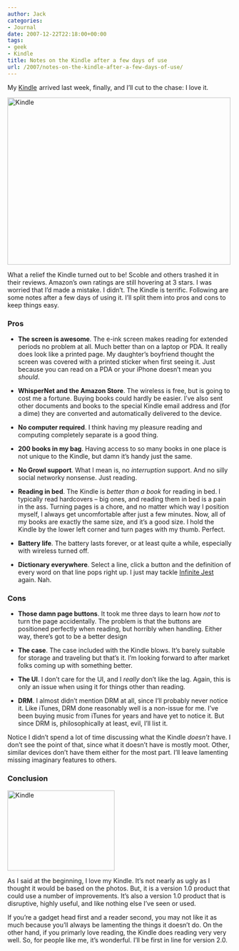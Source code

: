 ```yaml
---
author: Jack
categories:
- Journal
date: 2007-12-22T22:18:00+00:00
tags:
- geek
- Kindle
title: Notes on the Kindle after a few days of use
url: /2007/notes-on-the-kindle-after-a-few-days-of-use/
---
```


My [Kindle][1] <img style="border: none !important; margin: 0px !important;" src="https://www.assoc-amazon.com/e/ir?t=jackbaty-20&l=as2&o=1&a=B000FI73MA" alt="" width="1" height="1" border="0" />arrived last week, finally, and I’ll cut to the chase: I love it.

[<img src="https://farm3.static.flickr.com/2111/2130291410_3f2da4a0fe.jpg" alt="Kindle" width="500" height="375" />][2]

What a relief the Kindle turned out to be! Scoble and others trashed it in their reviews. Amazon’s own ratings are still hovering at 3 stars. I was worried that I’d made a mistake. I didn’t. The Kindle is terrific. Following are some notes after a few days of using it. I’ll split them into pros and cons to keep things easy.

### Pros

  * **The screen is awesome**. The e-ink screen makes reading for extended periods no problem at all. Much better than on a laptop or <span class="caps">PDA</span>. It really does look like a printed page. My daughter’s boyfriend thought the screen was covered with a printed sticker when first seeing it. Just because you can read on a <span class="caps">PDA</span> or your iPhone doesn’t mean you _should_.

  * **WhisperNet and the Amazon Store**. The wireless is free, but is going to cost me a fortune. Buying books could hardly be easier. I’ve also sent other documents and books to the special Kindle email address and (for a dime) they are converted and automatically delivered to the device.

  * **No computer required**. I think having my pleasure reading and computing completely separate is a good thing.

  * **200 books in my bag**. Having access to so many books in one place is not unique to the Kindle, but damn it’s handy just the same.

  * **No Growl support**. What I mean is, no _interruption_ support. And no silly social networky nonsense. Just reading.

  * **Reading in bed**. The Kindle is _better than a book_ for reading in bed. I typically read hardcovers – big ones, and reading them in bed is a pain in the ass. Turning pages is a chore, and no matter which way I position myself, I always get uncomfortable after just a few minutes. Now, all of my books are exactly the same size, and it’s a good size. I hold the Kindle by the lower left corner and turn pages with my thumb. Perfect.

  * **Battery life**. The battery lasts forever, or at least quite a while, especially with wireless turned off.

  * **Dictionary everywhere**. Select a line, click a button and the definition of every word on that line pops right up. I just may tackle [Infinite Jest][3] <img style="border: none !important; margin: 0px !important;" src="https://www.assoc-amazon.com/e/ir?t=jacbatsay-20&l=as2&o=1&a=0316066524" alt="" width="1" height="1" border="0" />again. Nah.

### Cons

  * **Those damn page buttons**. It took me three days to learn how _not_ to turn the page accidentally. The problem is that the buttons are positioned perfectly when reading, but horribly when handling. Either way, there’s got to be a better design

  * **The case**. The case included with the Kindle blows. It’s barely suitable for storage and traveling but that’s it. I’m looking forward to after market folks coming up with something better.

  * **The UI**. I don’t care for the UI, and I _really_ don’t like the lag. Again, this is only an issue when using it for things other than reading.

  * **<span class="caps">DRM</span>**. I almost didn’t mention <span class="caps">DRM</span> at all, since I’ll probably never notice it. Like iTunes, <span class="caps">DRM</span> done reasonably well is a non-issue for me. I’ve been buying music from iTunes for years and have yet to notice it. But since <span class="caps">DRM</span> is, philosophically at least, evil, I’ll list it.

Notice I didn’t spend a lot of time discussing what the Kindle _doesn’t_ have. I don’t see the point of that, since what it doesn’t have is mostly moot. Other, similar devices don’t have them either for the most part. I’ll leave lamenting missing imaginary features to others.

### Conclusion

[<img src="https://farm3.static.flickr.com/2407/2129513735_94a708867f_m.jpg" alt="Kindle" width="240" height="180" />][4]

As I said at the beginning, I love my Kindle. It’s not nearly as ugly as I thought it would be based on the photos. But, it is a version 1.0 product that could use a number of improvements. It’s also a version 1.0 product that is disruptive, highly useful, and like nothing else I’ve seen or used.

If you’re a gadget head first and a reader second, you may not like it as much because you’ll always be lamenting the things it doesn’t do. On the other hand, if you primarly love reading, the Kindle does reading very very well. So, for people like me, it’s wonderful. I’ll be first in line for version 2.0.

 [1]: http://www.amazon.com/gp/product/B000FI73MA?ie=UTF8&tag=jackbaty-20&linkCode=as2&camp=1789&creative=9325&creativeASIN=B000FI73MA
 [2]: http://www.flickr.com/photos/jbaty/2130291410/ "Kindle by JackBaty, on Flickr"
 [3]: http://www.amazon.com/gp/product/0316066524?ie=UTF8&tag=jacbatsay-20&linkCode=as2&camp=1789&creative=9325&creativeASIN=0316066524
 [4]: http://www.flickr.com/photos/jbaty/2129513735/ "Kindle by JackBaty, on Flickr"